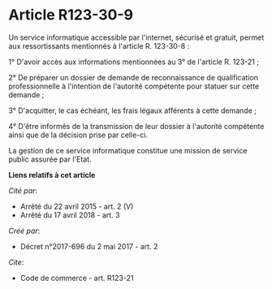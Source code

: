 # Article R123-30-9

Un service informatique accessible par l'internet, sécurisé et gratuit, permet aux ressortissants mentionnés à l'article R.
123-30-8 : 

1° D'avoir accès aux informations mentionnées au 3° de l'article R. 123-21 ; 

2° De préparer un dossier de demande de reconnaissance de qualification professionnelle à l'intention de l'autorité
compétente pour statuer sur cette demande ; 

3° D'acquitter, le cas échéant, les frais légaux afférents à cette demande ; 

4° D'être informés de la transmission de leur dossier à l'autorité compétente ainsi que de la décision prise par celle-ci. 

La gestion de ce service informatique constitue une mission de service public assurée par l'Etat.

**Liens relatifs à cet article**

_Cité par_:

  - Arrêté du 22 avril 2015 - art. 2 (V)
  - Arrêté du 17 avril 2018 - art. 3

_Créé par_:

  - Décret n°2017-696 du 2 mai 2017 - art. 2

_Cite_:

  - Code de commerce - art. R123-21
